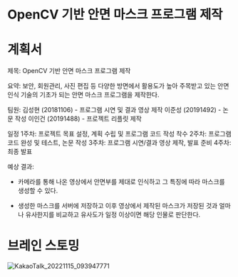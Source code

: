 # OpenCV 기반 안면 마스크 프로그램 제작

# 계획서
제목: OpenCV 기반 안면 마스크 프로그램 제작

요약: 보안, 회원관리, 사진 편집 등 다양한 방면에서 활용도가 높아 주목받고 있는 안면인식 기술의 기초가 되는 안면 마스크 프로그램을 제작한다.

팀원:
김성현 (20181106) - 프로그램 시연 및 결과 영상 제작
이준성 (20191492) - 논문 작성
이인건 (20191488) - 프로젝트 리플릿 제작

일정
1주차: 프로젝트 목표 설정, 계획 수립 및 프로그램 코드 작성 착수
2주차: 프로그램 코드 완성 및 테스트, 논문 작성
3주차: 프로그램 시연/결과 영상 제작, 발표 준비
4주차: 최종 발표

예상 결과: 
- 카메라를 통해 나온 영상에서 안면부를 제대로 인식하고 그 특징에 따라 마스크를 생성할 수 있다.

- 생성한 마스크를 서버에 저장하고 이후 영상에서 제작된 마스크가 저장된 것과 얼마나 유사한지를 비교하고 유사도가 일정 이상이면 해당 인물로 판단한다.

# 브레인 스토밍

![KakaoTalk_20221115_093947771](https://user-images.githubusercontent.com/101386134/201898735-5eda55ed-423f-4883-b26d-e0bbc26cc3ef.jpg)
